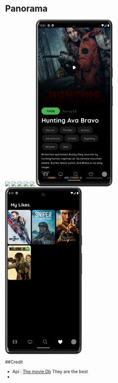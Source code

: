# Panorama

<p float="left">

  <img src="/image/image8.png" width="250" /> 
  <img src="/image/image2.png" width="250" /> 
  <img src="/image/image3.png" width="250" /> 
  <img src="/image/image4.png" width="250" />
  <img src="/image/image5.png" width="250" />
  <img src="/image/image6.png" width="250" />
  <img src="/image/image9.png" width="250" />

[//]: # (  <img src="/image/image7.png" width="250" />)

</p>

##Credit

* Api : [The movie Db](https://www.themoviedb.org/) They are the best
* 

